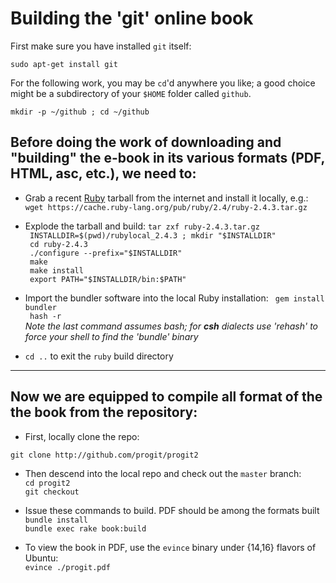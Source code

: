 # Building the 'git' online book


First make sure you have installed `git` itself:  
```
sudo apt-get install git
```
For the following work, you may be `cd`'d anywhere you like; a good choice might be a subdirectory of your `$HOME` folder called `github`.  

```
mkdir -p ~/github ; cd ~/github
```

## Before doing the work of downloading and "building" the e-book in its various formats (PDF, HTML, asc, etc.), we need to:
-  Grab a recent [Ruby](https://www.ruby-lang.org/en/) tarball from the internet and install it locally, e.g.:  
`wget https://cache.ruby-lang.org/pub/ruby/2.4/ruby-2.4.3.tar.gz
`
- Explode the tarball and build:
` tar zxf ruby-2.4.3.tar.gz `  
` INSTALLDIR=$(pwd)/rubylocal_2.4.3 ; mkdir "$INSTALLDIR"`  
` cd ruby-2.4.3`  
` ./configure --prefix="$INSTALLDIR"`  
` make`  
` make install`  
` export PATH="$INSTALLDIR/bin:$PATH"`



- Import the bundler software into the local Ruby installation:
` gem install bundler`   
` hash -r`  
*Note the last command assumes bash; for **csh** dialects use 'rehash' to force your shell to find the 'bundle' binary*

- `cd ..` to exit the `ruby` build directory
---

## Now we are equipped to compile all format of the the book from  the repository:  
- First, locally clone the repo:
```
git clone http://github.com/progit/progit2
```

- Then descend into the local repo and check out the `master` branch:  
`cd progit2`  
`git checkout` 

- Issue these commands to build.  PDF should be among the formats built  
`bundle install`  
`bundle exec rake book:build`  

- To view the book in PDF, use the `evince` binary under {14,16} flavors of Ubuntu:  
`evince ./progit.pdf`



